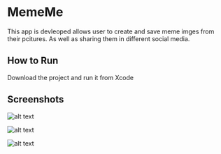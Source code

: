 # MemeMe
This app is devleoped allows user to create and save meme imges from their pcitures. As well as sharing them in different social media.

## How to Run
Download the project and run it from Xcode

## Screenshots

 ![alt text](https://github.com/faiwudevse/Udacity_IOS_ND_P2/blob/master/screen1.png)
 
 
 ![alt text](https://github.com/faiwudevse/Udacity_IOS_ND_P2/blob/master/screen2.png)
 
  ![alt text](https://github.com/faiwudevse/Udacity_IOS_ND_P2/blob/master/screen3.png)
